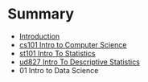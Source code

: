 # Summary

* [Introduction](README.md)
* [cs101 Intro to Computer Science](cs101/01_intro_to_computer_science.md)
* [st101 Intro To Statistics](st101/01_intro_to_statistics.md)
* [ud827 Intro To Descriptive Statistics](ud827/01_intro_to_descriptive_statistics.md)
* 01 Intro to Data Science

